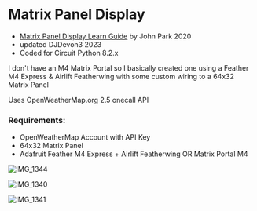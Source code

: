 # Matrix Panel Display
- [Matrix Panel Display Learn Guide](https://learn.adafruit.com/weather-display-matrix/overview) by John Park 2020 
- updated DJDevon3 2023
- Coded for Circuit Python 8.2.x

I don't have an M4 Matrix Portal so I basically created one using a Feather M4 Express & Airlift Featherwing with some custom wiring to a 64x32 Matrix Panel

Uses OpenWeatherMap.org 2.5 onecall API

### Requirements:
- OpenWeatherMap Account with API Key
- 64x32 Matrix Panel
- Adafruit Feather M4 Express + Airlift Featherwing OR Matrix Portal M4

![IMG_1344](https://github.com/DJDevon3/My_Circuit_Python_Projects/assets/49322231/ad0c3e98-a7ab-4ba5-961f-ef6b04b22575)

![IMG_1340](https://github.com/DJDevon3/My_Circuit_Python_Projects/assets/49322231/378eb2fc-58b0-4718-a46e-7cba7d12a6b8)

![IMG_1341](https://github.com/DJDevon3/My_Circuit_Python_Projects/assets/49322231/36d33599-89b9-40af-a6ca-126250804d2d)
